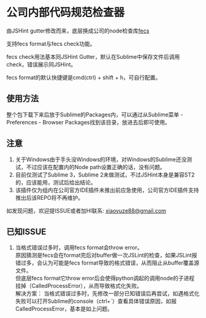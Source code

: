 # 公司内部代码规范检查器

由JSHint gutter修改而来，底层换成公司的node检查库[fecs](https://github.com/ecomfe/fecs)

支持fecs format与fecs check功能。

fecs check用法基本同JSHint Gutter，默认在Sublime中保存文件后调用check，错误展示同JSHint。

fecs format的默认快捷键是cmd(ctrl) + shift + h，可自行配置。

## 使用方法

整个包下载下来后放于Sublime的Packages内，可以通过从Sublime菜单 - Preferences - Browser Packages找到该目录，放进去后即可使用。

## 注意

1. 关于Windows由于手头没Windows的环境，对Windows的Sublime还没测试，不过应该在配置内的Node path设置正确的话，没有问题。
2. 目前仅测试了Sublime 3，Sublime 2未做测试，不过JSHint本身是兼容ST2的，应该能用，测试后给出结论。
3. 该插件仅为组内在公司官方IDE插件未推出前应急使用，公司官方IDE插件支持推出后该REPO将不再维护。

如发现问题，欢迎提ISSUE或者加HI联系: xiaoyuze88@gmail.com

## 已知ISSUE

1. 当格式错误过多时，调用fecs format会throw error。  
原因猜测是fecs会在format完后对buffer做一次JSLint的检查，如果JSLint报错过多，会认为可能是fecs format导致的格式错误，从而阻止从buffer覆盖源文件。  
但底层fecs format它throw error后会使得python调起的调用node的子进程挂掉（CalledProcessError），从而导致格式化失败。  
解决方案： 当格式错误过多时，先修改一部分已知错误后再尝试，如遇格式化失败可以打开Sublime的console（ctrl+`）查看具体错误原因，如报CalledProcessError，基本是如上问题。
